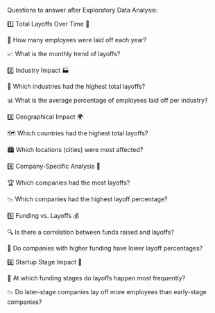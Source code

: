Questions to answer after Exploratory Data Analysis:


1️⃣ Total Layoffs Over Time 📅


📆 How many employees were laid off each year?


📈 What is the monthly trend of layoffs?


2️⃣ Industry Impact 🏭


💼 Which industries had the highest total layoffs?


📊 What is the average percentage of employees laid off per industry?


3️⃣ Geographical Impact 🌍


🗺 Which countries had the highest total layoffs?


🏙 Which locations (cities) were most affected?


4️⃣ Company-Specific Analysis 🏢


🏆 Which companies had the most layoffs?


📉 Which companies had the highest layoff percentage?


5️⃣ Funding vs. Layoffs 💰


🔍 Is there a correlation between funds raised and layoffs?


🏦 Do companies with higher funding have lower layoff percentages?


6️⃣ Startup Stage Impact 🚀


📌 At which funding stages do layoffs happen most frequently?


📉 Do later-stage companies lay off more employees than early-stage companies?
